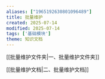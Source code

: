 ```yaml
---
aliases: ["1965192630801096489"]
title: 批量维护
created: 2025-07-14
modified: 2025-07-14
tags: ['基础模块']
theme: 知识文档
---
```


[[批量维护文件夹|一、批量维护文件夹]]

[[批量维护文档|二、批量维护文档]]